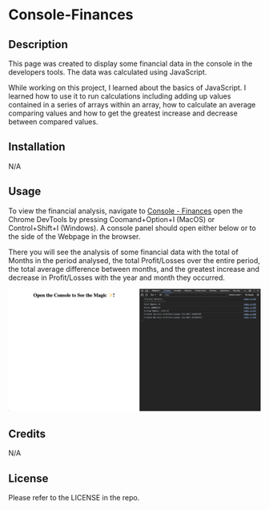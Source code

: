# Console-Finances

## Description

This page was created to display some financial data in the console in the developers tools. The data was calculated using JavaScript.

While working on this project, I learned about the basics of JavaScript. I learned how to use it to run calculations including adding up values contained in a series of arrays within an array, how to calculate an average comparing values and how to get the greatest increase and decrease between compared values.

## Installation
N/A

## Usage

To view the financial analysis, navigate to [Console - Finances](https://naike-b.github.io/Console-Finances/) open the Chrome DevTools by pressing Coomand+Option+I (MacOS) or Control+Shift+I (Windows). A console panel should open either below or to the side of the Webpage in the browser. 

There you will see the analysis of some financial data with the total of Months in the period analysed, the total Profit/Losses over the entire period, the total average difference between months, and the greatest increase and decrease in Profit/Losses with the year and month they occurred.

![alt Webpage with open DevTools](images/finance-console.png)

## Credits

N/A

## License

Please refer to the LICENSE in the repo.
